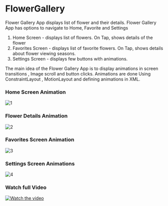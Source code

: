# FlowerGallery
Flower Gallery App displays list of flower and their details.
Flower Gallery App has options to navigate to Home, Favorite and Settings
1. Home Screen - displays list of flowers. On Tap, shows details of the flower
2. Favorites Screen - displays list of favorite flowers. On Tap, shows details about flower viewing seasons.
3. Settings Screen - displays few buttons with animations.

The main idea of the Flower Gallery App is to display animations in screen transitions , Image scroll and button clicks.
Animations are done Using ConstraintLayout , MotionLayout and defining animations in XML.

### Home Screen Animation
![1](https://user-images.githubusercontent.com/126543347/226217047-03f77648-e883-44b2-8c99-f51cd8f0f93b.gif)

### Flower Details Animation
![2](https://user-images.githubusercontent.com/126543347/226217090-f2cc0d5e-e95b-4862-a0b4-e2dcea5450a3.gif)

### Favorites Screen Animation
![3](https://user-images.githubusercontent.com/126543347/226217162-c1896211-9b7f-4e43-823c-19009cf5db32.gif)

### Settings Screen Animations
![4](https://user-images.githubusercontent.com/126543347/226217195-f9c13731-5793-4e65-9d3f-150a5567ae15.gif)

### Watch full Video
[![Watch the video](https://img.youtube.com/vi/5qRMKBoTkyw/hqdefault.jpg)](https://youtu.be/5qRMKBoTkyw)

